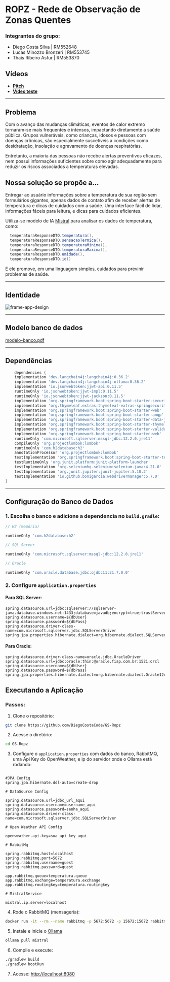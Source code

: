 # ROPZ - Rede de Observação de Zonas Quentes

### Integrantes do grupo:
- Diego Costa Silva | RM552648
- Lucas Minozzo Bronzeri | RM553745
- Thais Ribeiro Asfur | RM553870

## Vídeos

- **[Pitch](https://youtu.be/O1Hr3DbmBR4)**
- **[Vídeo teste](https://youtu.be/J8OLpV8tQps)**

---

## Problema
Com o avanço das mudanças climáticas, eventos de calor extremo
tornaram-se mais frequentes e intensos, impactando diretamente a
saúde pública. Grupos vulneráveis, como crianças, idosos e pessoas
com doenças crônicas, são especialmente suscetíveis a condições
como desidratação, insolação e agravamento de doenças
respiratórias.

Entretanto, a maioria das pessoas não recebe alertas preventivos
eficazes, nem possui informações suficientes sobre como agir
adequadamente para reduzir os riscos associados a temperaturas
elevadas.

## Nossa solução se propõe a...
Entregar ao usuário informações sobre a temperatura de sua região sem formulários gigantes,
apenas dados de contato afim de receber alertas de temperatura e dicas de cuidados com a saúde.
Uma interface fácil de lidar, informações fáceis para leitura, e dicas para cuidados eficientes.

Utiliza-se modelo de IA [Mistral](https://ollama.com/library/mistral) para analisar os dados de temperatura, como:

```java
  temperaturaResponseDTO.temperatura(),
  temperaturaResponseDTO.sensacaoTermica(),
  temperaturaResponseDTO.temperaturaMinima(),
  temperaturaResponseDTO.temperaturaMaxima(),
  temperaturaResponseDTO.umidade(),
  temperaturaResponseDTO.id()
```

E ele promove, em uma linguagem simples, cuidados para previnir problemas de saúde.

---

## Identidade

![frame-app-design](https://github.com/user-attachments/assets/c8a6ace8-08f0-4f96-8cc1-b16a5af8345a)

---
## Modelo banco de dados

[modelo-banco.pdf](docs/modelo-banco.pdf)

---
## Dependências

```gradle
    dependencies {
	implementation 'dev.langchain4j:langchain4j:0.36.2'
	implementation 'dev.langchain4j:langchain4j-ollama:0.36.2'
	implementation 'io.jsonwebtoken:jjwt-api:0.11.5'
	runtimeOnly 'io.jsonwebtoken:jjwt-impl:0.11.5'
	runtimeOnly 'io.jsonwebtoken:jjwt-jackson:0.11.5'
	implementation 'org.springframework.boot:spring-boot-starter-security'
	implementation 'org.thymeleaf.extras:thymeleaf-extras-springsecurity6'
	implementation 'org.springframework.boot:spring-boot-starter-web'
	implementation 'org.springframework.boot:spring-boot-starter-amqp'
	implementation 'org.springframework.boot:spring-boot-starter-data-jpa'
	implementation 'org.springframework.boot:spring-boot-starter-thymeleaf'
	implementation 'org.springframework.boot:spring-boot-starter-validation'
	implementation 'org.springframework.boot:spring-boot-starter-web'
	runtimeOnly 'com.microsoft.sqlserver:mssql-jdbc:12.2.0.jre11'
	compileOnly 'org.projectlombok:lombok'
	runtimeOnly 'com.h2database:h2'
	annotationProcessor 'org.projectlombok:lombok'
	testImplementation 'org.springframework.boot:spring-boot-starter-test'
	testRuntimeOnly 'org.junit.platform:junit-platform-launcher'
	testImplementation 'org.seleniumhq.selenium:selenium-java:4.21.0'
	testImplementation 'org.junit.jupiter:junit-jupiter:5.10.2'
	testImplementation 'io.github.bonigarcia:webdrivermanager:5.7.0'
}
```
---

## Configuração do Banco de Dados

### 1. Escolha o banco e adicione a dependencia no `build.gradle`:

```gradle
// H2 (memória)

runtimeOnly 'com.h2database:h2'

// SQL Server

runtimeOnly 'com.microsoft.sqlserver:mssql-jdbc:12.2.0.jre11'

// Oracle

runtimeOnly 'com.oracle.database.jdbc:ojdbc11:21.7.0.0'
```

### 2. Configure `application.properties`

#### Para SQL Server:

```properties
spring.datasource.url=jdbc:sqlserver://sqlserver-java.database.windows.net:1433;database=javadb;encrypt=true;trustServerCertificate=false;hostNameInCertificate=*.database.windows.net;loginTimeout=30;
spring.datasource.username=${dbUser}
spring.datasource.password=${dbPass}
spring.datasource.driver-class-name=com.microsoft.sqlserver.jdbc.SQLServerDriver
spring.jpa.properties.hibernate.dialect=org.hibernate.dialect.SQLServerDialect
```

#### Para Oracle:

```properties
spring.datasource.driver-class-name=oracle.jdbc.OracleDriver
spring.datasource.url=jdbc:oracle:thin:@oracle.fiap.com.br:1521:orcl
spring.datasource.username=${dbUser}
spring.datasource.password=${dbPass}
spring.jpa.properties.hibernate.dialect=org.hibernate.dialect.Oracle12cDialect
```

## Executando a Aplicação

### Passos:

1. Clone o repositório:

```sh
git clone https://github.com/DiegoCostaCode/GS-Ropz
```

2. Acesse o diretório:

```sh
cd GS-Ropz
```

3. Configure o `application.properties` com dados do banco, RabbitMQ, uma Api Key do OpenWeather, e 
ip do servidor onde o Ollama está rodando:

```properties

#JPA Config
spring.jpa.hibernate.ddl-auto=create-drop

# DataSource Config

spring.datasource.url=jdbc_url_aqui
spring.datasource.username=username_aqui
spring.datasource.password=senha_aqui
spring.datasource.driver-class-name=com.microsoft.sqlserver.jdbc.SQLServerDriver

# Open Weather API Config

openweather.api.key=sua_api_key_aqui

# RabbitMq

spring.rabbitmq.host=localhost
spring.rabbitmq.port=5672
spring.rabbitmq.username=guest
spring.rabbitmq.password=guest

app.rabbitmq.queue=temperatura.queue
app.rabbitmq.exchange=temperatura.exchange
app.rabbitmq.routingkey=temperatura.routingkey

# MistralService

mistral.ip.server=localhost

```

4. Rode o RabbitMQ (mensageria):

```sh
docker run -it --rm --name rabbitmq -p 5672:5672 -p 15672:15672 rabbitmq:4-management
```

5. Instale e inicie o [Ollama](https://ollama.com)

```sh
ollama pull mistral
```

6. Compile e execute:

```sh
./gradlew build
./gradlew bootRun
```

7. Acesse: [http://localhost:8080](http://localhost:8080)









